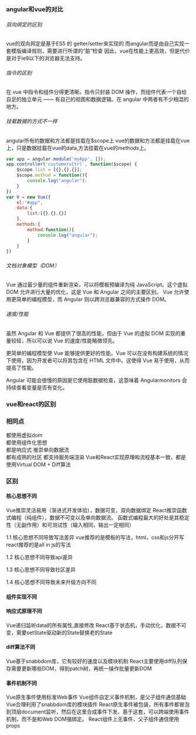 ### angular和vue的对比

###### 双向绑定的区别

vue的双向邦定是基于ES5 的 getter/setter来实现的
而angular而是由自己实现一套模版编译规则，需要进行所谓的“脏”检查
因此，vue在性能上更高效，但是代价是对于ie9以下的浏览器无法支持。

###### 指令的区别

在 vue 中指令和组件分得更清晰。指令只封装 DOM 操作，而组件代表一个自给自足的独立单元 —— 有自己的视图和数据逻辑。在 angular 中两者有不少相混的地方。

###### 挂载数据的方式不一样

angular所有的数据和方法都是挂载在$scope上
vue的数据和方法都是挂载在vue上，只是数据挂载在vue的data,方法挂载在vue的methods上。

```js
var app = angular.module('myApp', []);
app.controller('customersCtrl', function($scope) {
    $scope.list = [{},{},{}];
    $scope.method = function(){
        console.log("angular");
    }
})
var V = new Vue({
    el:"#app",
    data:{
        list:[{},{},{}]
    },
    methods:{
        method:function(){
            console.log("angular");
        }
    }
})
```

###### 文档对象模型（DOM）

Vue 通过最少量的组件重新渲染，可以将模板预编译为纯 JavaScript。这个虚拟 DOM 允许进行大量的优化，这是 Vue 和 Angular 之间的主要区别。
Vue 允许使用更简单的编程模型，而 Angular 则以跨浏览器兼容的方式操作 DOM。

###### 速度/性能

虽然 Angular 和 Vue 都提供了很高的性能，但由于 Vue 的虚拟 DOM 实现的重量较轻，所以可以说 Vue 的速度/性能略微领先。

更简单的编程模型使 Vue 能够提供更好的性能。Vue 可以在没有构建系统的情况下使用，因为开发者可以将其包含在 HTML 文件中。这使得 Vue 易于使用，从而提高了性能。

Angular 可能会很慢的原因是它使用脏数据检查，这意味着 Angularmonitors 会持续查看变量是否有变化。



### vue和react的区别

### 相同点

都使用虚拟dom   
都使用组件化思想  
都是响应式
推崇单向数据流   
都有成熟的社区
都支持服务端渲染
Vue和React实现原理和流程基本一致，都是使用Virtual DOM + Diff算法

### 区别

#### 核心思想不同

Vue推崇灵活易用（渐进式开发体验），数据可变，双向数据绑定
React推崇函数式编程（纯组件），数据不可变以及单向数据流。
函数式编程最大的好处是其稳定性（无副作用）和可测试性（输入相同，输出一定相同）

1.1 核心思想不同导致写法差异
vue推荐的是模板的写法，html，css和js分开写
react推荐的是all in js的写法

1.2 核心思想不同导致api差异

1.3 核心思想不同导致社区差异

1.4 核心思想不同导致未来升级方向不同



####  组件实现不同

#### 响应式原理不同

Vue递归监听data的所有属性,直接修改
React基于状态机，手动优化，数据不可变，需要setState驱动新的State替换老的State

#### diff算法不同

Vue基于snabbdom库，它有较好的速度以及模块机制
React主要使用diff队列保存需要更新哪些DOM，得到patch树，再统一操作批量更新DOM

####  事件机制不同

Vue原生事件使用标准Web事件  Vue组件自定义事件机制，是父子组件通信基础  Vue合理利用了snabbdom库的模块插件
React原生事件被包装，所有事件都冒泡到顶层document监听，然后在这里合成事件下发。基于这套，可以跨端使用事件机制，而不是和Web DOM强绑定。   React组件上无事件，父子组件通信使用props

